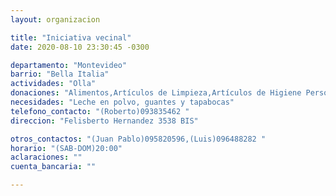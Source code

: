 ```yaml
---
layout: organizacion

title: "Iniciativa vecinal"
date: 2020-08-10 23:30:45 -0300

departamento: "Montevideo"
barrio: "Bella Italia"
actividades: "Olla"
donaciones: "Alimentos,Artículos de Limpieza,Artículos de Higiene Personal"
necesidades: "Leche en polvo, guantes y tapabocas"
telefono_contacto: "(Roberto)093835462 "
direccion: "Felisberto Hernandez 3538 BIS"

otros_contactos: "(Juan Pablo)095820596,(Luis)096488282 "
horario: "(SAB-DOM)20:00"
aclaraciones: ""
cuenta_bancaria: ""

---
```

